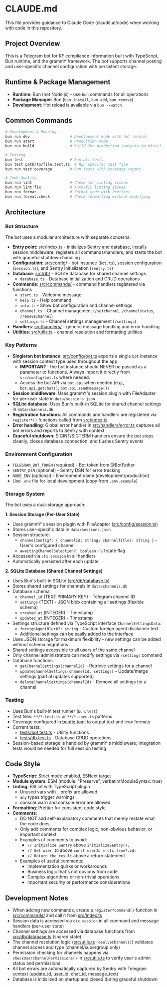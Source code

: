 # CLAUDE.md

This file provides guidance to Claude Code (claude.ai/code) when working with code in this repository.

## Project Overview

This is a Telegram bot for RF compliance information built with TypeScript, Bun runtime, and the grammY framework. The bot supports channel posting and user-specific channel configuration with persistent storage.

## Runtime & Package Management

- **Runtime**: Bun (not Node.js) - use `bun` commands for all operations
- **Package Manager**: Bun (`bun install`, `bun add`, `bun remove`)
- **Development**: Hot reload is available via `bun --watch`

## Common Commands

```bash
# Development & Running
bun run dev                  # Development mode with hot reload
bun run start                # Production mode
bun run build                # Build for production (outputs to dist/)

# Testing
bun test                     # Run all tests
bun test path/to/file.test.ts  # Run specific test file
bun run test:coverage        # Run tests with coverage report

# Code Quality
bun run lint                 # Check for linting issues
bun run lint:fix             # Auto-fix linting issues
bun run format               # Format code with Prettier
bun run format:check         # Check formatting without modifying
```

## Architecture

### Bot Structure

The bot uses a modular architecture with separate concerns:

- **Entry point**: [src/index.ts](src/index.ts) - initializes Sentry and database, installs session middleware, registers all commands/handlers, and starts the bot with graceful shutdown handling
- **Configuration**: [src/config/](src/config/) - bot instance (`bot.ts`), session configuration (`session.ts`), and Sentry initialization (`sentry.ts`)
- **Database**: [src/db/](src/db/) - SQLite database for shared channel settings
  - `database.ts` - Database initialization and CRUD operations
- **Commands**: [src/commands/](src/commands/) - command handlers registered via functions
  - `start.ts` - Welcome message
  - `help.ts` - Help command
  - `info.ts` - Show bot configuration and channel settings
  - `channel.ts` - Channel management (`/setchannel`, `/channelstatus`, `/removechannel`)
  - `settings.ts` - Channel settings management (`/settings`)
- **Handlers**: [src/handlers/](src/handlers/) - generic message handling and error handling
- **Utilities**: [src/utils.ts](src/utils.ts) - channel resolution and formatting utilities

### Key Patterns

- **Singleton bot instance**: [src/config/bot.ts](src/config/bot.ts) exports a single `bot` instance with session context type used throughout the app
  - **IMPORTANT**: The bot instance should NEVER be passed as a parameter to functions. Always import it directly from `src/config/bot.ts` where needed.
  - Access the bot API via `bot.api` when needed (e.g., `bot.api.getChat()`, `bot.api.sendMessage()`)
- **Session middleware**: Uses grammY's session plugin with FileAdapter for per-user state in `data/sessions.json`
- **SQLite database**: Uses Bun's built-in SQLite for shared channel settings in `data/channels.db`
- **Registration functions**: All commands and handlers are registered via `register*()` functions called from [src/index.ts](src/index.ts)
- **Error handling**: Global error handler in [src/handlers/error.ts](src/handlers/error.ts) captures all bot errors and reports to Sentry with context
- **Graceful shutdown**: SIGINT/SIGTERM handlers ensure the bot stops cleanly, closes database connection, and flushes Sentry events

### Environment Configuration

- `TELEGRAM_BOT_TOKEN` (required) - Bot token from @BotFather
- `SENTRY_DSN` (optional) - Sentry DSN for error tracking
- `NODE_ENV` (optional) - Environment name (development/production)
- Use `.env` file for local development (copy from `.env.example`)

### Storage System

The bot uses a dual-storage approach:

**1. Session Storage (Per-User State)**
- Uses grammY's session plugin with FileAdapter ([src/config/session.ts](src/config/session.ts))
- Stores user-specific data in `data/sessions.json`
- Session structure:
  - `channelConfig?: { channelId: string; channelTitle?: string }` - User's configured channel
  - `awaitingChannelSelection?: boolean` - UI state flag
- Accessed via `ctx.session` in all handlers
- Automatically persisted after each update

**2. SQLite Database (Shared Channel Settings)**
- Uses Bun's built-in SQLite ([src/db/database.ts](src/db/database.ts))
- Stores shared settings for channels in `data/channels.db`
- Database schema:
  - `channel_id` (TEXT PRIMARY KEY) - Telegram channel ID
  - `settings` (TEXT) - JSON blob containing all settings (flexible schema)
  - `created_at` (INTEGER) - Timestamp
  - `updated_at` (INTEGER) - Timestamp
- Settings structure defined via TypeScript interface `ChannelSettingsData`:
  - `foreignAgentBlurb?: string` - Custom foreign agent disclaimer text
  - Additional settings can be easily added to the interface
- Uses JSON storage for maximum flexibility - new settings can be added without schema migrations
- Shared settings accessible to all users of the same channel
- Only channel administrators can modify settings via `/settings` command
- Database functions:
  - `getChannelSettings(channelId)` - Retrieve settings for a channel
  - `updateChannelSettings(channelId, settings)` - Update/merge settings (partial updates supported)
  - `deleteChannelSettings(channelId)` - Remove all settings for a channel

### Testing

- Uses Bun's built-in test runner (`bun:test`)
- Test files: `**/*.test.ts` or `**/*.spec.ts` patterns
- Coverage configured in [bunfig.toml](bunfig.toml) to output text and lcov formats
- Current tests:
  - [tests/bot.test.ts](tests/bot.test.ts) - Utility functions
  - [tests/db.test.ts](tests/db.test.ts) - Database CRUD operations
- Session-based storage is handled by grammY's middleware; integration tests would be needed for full session testing

## Code Style

- **TypeScript**: Strict mode enabled, ESNext target
- **Module system**: ESM (module: "Preserve", verbatimModuleSyntax: true)
- **Linting**: ESLint with TypeScript plugin
  - Unused vars with `_` prefix are allowed
  - `any` types trigger warnings
  - console.warn and console.error are allowed
- **Formatting**: Prettier for consistent code style
- **Comments**:
  - DO NOT add self-explanatory comments that merely restate what the code does
  - Only add comments for complex logic, non-obvious behavior, or important context
  - Examples of comments to avoid:
    - `// Initialize Sentry` above `initializeSentry();`
    - `// Get user ID` above `const userId = ctx.from?.id;`
    - `// Return the result` above a return statement
  - Examples of useful comments:
    - Implementation quirks or workarounds
    - Business logic that's not obvious from code
    - Complex algorithms or non-trivial operations
    - Important security or performance considerations

## Development Notes

- When adding new commands, create a `register*Command()` function in [src/commands/](src/commands/) and call it from [src/index.ts](src/index.ts)
- Session data is accessed via `ctx.session` in all command and message handlers (per-user state)
- Channel settings are accessed via database functions from [src/db/database.ts](src/db/database.ts) (shared state)
- The channel resolution logic ([src/utils.ts](src/utils.ts) `resolveChannel()`) validates channel access and type (channel/supergroup only)
- Permission checking for channels happens via `checkUserChannelPermissions()` in [src/utils.ts](src/utils.ts) to verify user's admin status and permissions
- All bot errors are automatically captured by Sentry with Telegram context (update_id, user_id, chat_id, message_text)
- Database is initialized on startup and closed during graceful shutdown
